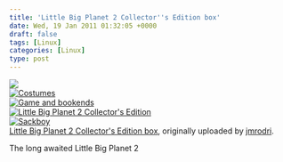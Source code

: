 ```yaml
---
title: 'Little Big Planet 2 Collector''s Edition box'
date: Wed, 19 Jan 2011 01:32:05 +0000
draft: false
tags: [Linux]
categories: [Linux]
type: post
---
```


[![](http://farm6.static.flickr.com/5089/5368196519_8a25e21798.jpg)](http://www.flickr.com/photos/jmrodri/5368196519/ "photo sharing")  
[![Costumes](http://farm6.static.flickr.com/5202/5368808738_80f9f75e03.jpg)](http://www.flickr.com/photos/jmrodri/5368808738/ "Costumes by jmrodri, on Flickr")  
[![Game and bookends](http://farm6.static.flickr.com/5207/5368811010_2800881207.jpg)](http://www.flickr.com/photos/jmrodri/5368811010/ "Game and bookends by jmrodri, on Flickr")  
[![Little Big Planet 2 Collector's Edition](http://farm6.static.flickr.com/5208/5368206099_889d7acafd.jpg)](http://www.flickr.com/photos/jmrodri/5368206099/ "Little Big Planet 2 Collector's Edition by jmrodri, on Flickr")  
[![Sackboy](http://farm6.static.flickr.com/5090/5368203935_127df7aba9.jpg)](http://www.flickr.com/photos/jmrodri/5368203935/ "Sackboy by jmrodri, on Flickr")  
[Little Big Planet 2 Collector's Edition box](http://www.flickr.com/photos/jmrodri/5368196519/), originally uploaded by [jmrodri](http://www.flickr.com/people/jmrodri/).

The long awaited Little Big Planet 2